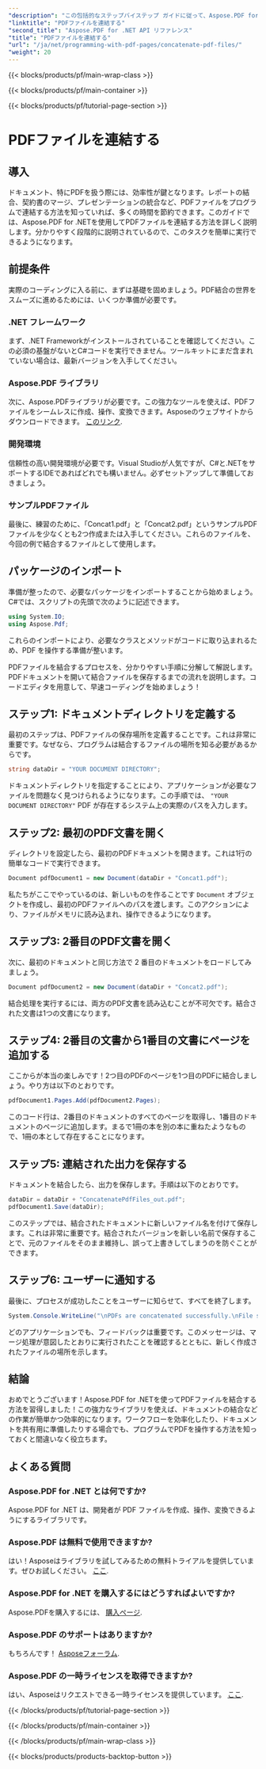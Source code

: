 ```yaml
---
"description": "この包括的なステップバイステップ ガイドに従って、Aspose.PDF for .NET を使用して PDF ファイルを簡単に連結します。"
"linktitle": "PDFファイルを連結する"
"second_title": "Aspose.PDF for .NET API リファレンス"
"title": "PDFファイルを連結する"
"url": "/ja/net/programming-with-pdf-pages/concatenate-pdf-files/"
"weight": 20
---
```


{{< blocks/products/pf/main-wrap-class >}}

{{< blocks/products/pf/main-container >}}

{{< blocks/products/pf/tutorial-page-section >}}

# PDFファイルを連結する

## 導入

ドキュメント、特にPDFを扱う際には、効率性が鍵となります。レポートの結合、契約書のマージ、プレゼンテーションの統合など、PDFファイルをプログラムで連結する方法を知っていれば、多くの時間を節約できます。このガイドでは、Aspose.PDF for .NETを使用してPDFファイルを連結する方法を詳しく説明します。分かりやすく段階的に説明されているので、このタスクを簡単に実行できるようになります。

## 前提条件

実際のコーディングに入る前に、まずは基礎を固めましょう。PDF結合の世界をスムーズに進めるためには、いくつか準備が必要です。

### .NET フレームワーク

まず、.NET Frameworkがインストールされていることを確認してください。この必須の基盤がないとC#コードを実行できません。ツールキットにまだ含まれていない場合は、最新バージョンを入手してください。

### Aspose.PDF ライブラリ

次に、Aspose.PDFライブラリが必要です。この強力なツールを使えば、PDFファイルをシームレスに作成、操作、変換できます。Asposeのウェブサイトからダウンロードできます。 [このリンク](https://releases。aspose.com/pdf/net/).

### 開発環境

信頼性の高い開発環境が必要です。Visual Studioが人気ですが、C#と.NETをサポートするIDEであればどれでも構いません。必ずセットアップして準備しておきましょう。

### サンプルPDFファイル

最後に、練習のために、「Concat1.pdf」と「Concat2.pdf」というサンプルPDFファイルを少なくとも2つ作成または入手してください。これらのファイルを、今回の例で結合するファイルとして使用します。

## パッケージのインポート

準備が整ったので、必要なパッケージをインポートすることから始めましょう。C#では、スクリプトの先頭で次のように記述できます。

```csharp
using System.IO;
using Aspose.Pdf;
```

これらのインポートにより、必要なクラスとメソッドがコードに取り込まれるため、PDF を操作する準備が整います。

PDFファイルを結合するプロセスを、分かりやすい手順に分解して解説します。PDFドキュメントを開いて結合ファイルを保存するまでの流れを説明します。コードエディタを用意して、早速コーディングを始めましょう！

## ステップ1: ドキュメントディレクトリを定義する

最初のステップは、PDFファイルの保存場所を定義することです。これは非常に重要です。なぜなら、プログラムは結合するファイルの場所を知る必要があるからです。

```csharp
string dataDir = "YOUR DOCUMENT DIRECTORY";
```

ドキュメントディレクトリを指定することにより、アプリケーションが必要なファイルを問題なく見つけられるようになります。この手順では、 `"YOUR DOCUMENT DIRECTORY"` PDF が存在するシステム上の実際のパスを入力します。

## ステップ2: 最初のPDF文書を開く

ディレクトリを設定したら、最初のPDFドキュメントを開きます。これは1行の簡単なコードで実行できます。

```csharp
Document pdfDocument1 = new Document(dataDir + "Concat1.pdf");
```

私たちがここでやっているのは、新しいものを作ることです `Document` オブジェクトを作成し、最初のPDFファイルへのパスを渡します。このアクションにより、ファイルがメモリに読み込まれ、操作できるようになります。

## ステップ3: 2番目のPDF文書を開く

次に、最初のドキュメントと同じ方法で 2 番目のドキュメントをロードしてみましょう。

```csharp
Document pdfDocument2 = new Document(dataDir + "Concat2.pdf");
```

結合処理を実行するには、両方のPDF文書を読み込むことが不可欠です。結合された文書は1つの文書になります。

## ステップ4: 2番目の文書から1番目の文書にページを追加する

ここからが本当の楽しみです！2つ目のPDFのページを1つ目のPDFに結合しましょう。やり方は以下のとおりです。

```csharp
pdfDocument1.Pages.Add(pdfDocument2.Pages);
```

このコード行は、2番目のドキュメントのすべてのページを取得し、1番目のドキュメントのページに追加します。まるで1冊の本を別の本に重ねたようなもので、1冊の本として存在することになります。

## ステップ5: 連結された出力を保存する

ドキュメントを結合したら、出力を保存します。手順は以下のとおりです。

```csharp
dataDir = dataDir + "ConcatenatePdfFiles_out.pdf";
pdfDocument1.Save(dataDir);
```

このステップでは、結合されたドキュメントに新しいファイル名を付けて保存します。これは非常に重要です。結合されたバージョンを新しい名前で保存することで、元のファイルをそのまま維持し、誤って上書きしてしまうのを防ぐことができます。

## ステップ6: ユーザーに通知する

最後に、プロセスが成功したことをユーザーに知らせて、すべてを終了します。

```csharp
System.Console.WriteLine("\nPDFs are concatenated successfully.\nFile saved at " + dataDir);
```

どのアプリケーションでも、フィードバックは重要です。このメッセージは、マージ処理が意図したとおりに実行されたことを確認するとともに、新しく作成されたファイルの場所を示します。

## 結論

おめでとうございます！Aspose.PDF for .NETを使ってPDFファイルを結合する方法を習得しました！この強力なライブラリを使えば、ドキュメントの結合などの作業が簡単かつ効率的になります。ワークフローを効率化したり、ドキュメントを共有用に準備したりする場合でも、プログラムでPDFを操作する方法を知っておくと間違いなく役立ちます。


## よくある質問

### Aspose.PDF for .NET とは何ですか?  
Aspose.PDF for .NET は、開発者が PDF ファイルを作成、操作、変換できるようにするライブラリです。

### Aspose.PDF は無料で使用できますか?  
はい！Asposeはライブラリを試してみるための無料トライアルを提供しています。ぜひお試しください。 [ここ](https://releases。aspose.com/).

### Aspose.PDF for .NET を購入するにはどうすればよいですか?  
Aspose.PDFを購入するには、 [購入ページ](https://purchase。aspose.com/buy).

### Aspose.PDF のサポートはありますか?  
もちろんです！ [Asposeフォーラム](https://forum。aspose.com/c/pdf/10).

### Aspose.PDF の一時ライセンスを取得できますか?  
はい、Asposeはリクエストできる一時ライセンスを提供しています。 [ここ](https://purchase。aspose.com/temporary-license/).

{{< /blocks/products/pf/tutorial-page-section >}}

{{< /blocks/products/pf/main-container >}}

{{< /blocks/products/pf/main-wrap-class >}}

{{< blocks/products/products-backtop-button >}}